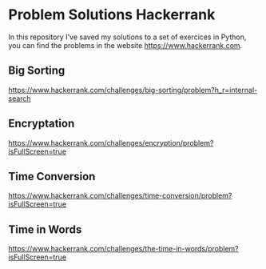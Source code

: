 # Problem Solutions Hackerrank
In this repository I've saved my solutions to a set of exercices in Python, you can find the problems in the website https://www.hackerrank.com.

## Big Sorting
https://www.hackerrank.com/challenges/big-sorting/problem?h_r=internal-search

## Encryptation
https://www.hackerrank.com/challenges/encryption/problem?isFullScreen=true

## Time Conversion
https://www.hackerrank.com/challenges/time-conversion/problem?isFullScreen=true

## Time in Words
https://www.hackerrank.com/challenges/the-time-in-words/problem?isFullScreen=true
